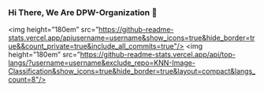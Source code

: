 ### Hi There, We Are DPW-Organization 👋
<img height=”180em” src=”https://github-readme-stats.vercel.app/apiusername=username&show_icons=true&hide_border=true&&count_private=true&include_all_commits=true"/>
<img height=”180em” src=”https://github-readme-stats.vercel.app/api/top-langs/?username=username&exclude_repo=KNN-Image-Classification&show_icons=true&hide_border=true&layout=compact&langs_count=8"/>
